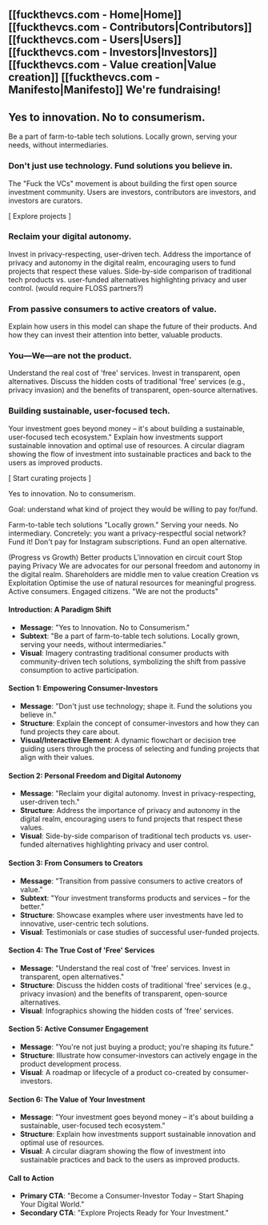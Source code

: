 [[fuckthevcs.com - Home|Home]]   [[fuckthevcs.com - Contributors|Contributors]]   [[fuckthevcs.com - Users|Users]]   [[fuckthevcs.com - Investors|Investors]]   [[fuckthevcs.com - Value creation|Value creation]]   [[fuckthevcs.com - Manifesto|Manifesto]]     We're fundraising!
-


## Yes to innovation. No to consumerism.

Be a part of farm-to-table tech solutions.
Locally grown, serving your needs, without intermediaries.


### Don't just use technology. Fund solutions you believe in.

The "Fuck the VCs" movement is about building the first open source investment community. Users are investors, contributors are investors, and investors are curators.

[ Explore projects ]


### Reclaim your digital autonomy.

Invest in privacy-respecting, user-driven tech.
Address the importance of privacy and autonomy in the digital realm, encouraging users to fund projects that respect these values.
Side-by-side comparison of traditional tech products vs. user-funded alternatives highlighting privacy and user control. (would require FLOSS partners?)


### From passive consumers to active creators of value.

Explain how users in this model can shape the future of their products.
And how they can invest their attention into better, valuable products.


### You—We—are not the product.

Understand the real cost of 'free' services. Invest in transparent, open alternatives.
Discuss the hidden costs of traditional 'free' services (e.g., privacy invasion) and the benefits of transparent, open-source alternatives.


### Building sustainable, user-focused tech.

Your investment goes beyond money – it's about building a sustainable, user-focused tech ecosystem." Explain how investments support sustainable innovation and optimal use of resources. A circular diagram showing the flow of investment into sustainable practices and back to the users as improved products.

[ Start curating projects ]





Yes to innovation. No to consumerism.

Goal: understand what kind of project they would be willing to pay for/fund.

Farm-to-table tech solutions
"Locally grown." Serving your needs. No intermediary.
Concretely: you want a privacy-respectful social network? Fund it!
Don't pay for Instagram subscriptions. Fund an open alternative.

(Progress vs Growth)
Better products 
L'innovation en circuit court
Stop paying
Privacy
We are advocates for our personal freedom and autonomy in the digital realm.
Shareholders are middle men to value creation
Creation vs Exploitation
Optimise the use of natural resources for meaningful progress.
Active consumers. Engaged citizens.
"We are not the products"





#### Introduction: A Paradigm Shift

- **Message**: "Yes to Innovation. No to Consumerism."
- **Subtext**: "Be a part of farm-to-table tech solutions. Locally grown, serving your needs, without intermediaries."
- **Visual**: Imagery contrasting traditional consumer products with community-driven tech solutions, symbolizing the shift from passive consumption to active participation.

#### Section 1: Empowering Consumer-Investors

- **Message**: "Don't just use technology; shape it. Fund the solutions you believe in."
- **Structure**: Explain the concept of consumer-investors and how they can fund projects they care about.
- **Visual/Interactive Element**: A dynamic flowchart or decision tree guiding users through the process of selecting and funding projects that align with their values.

#### Section 2: Personal Freedom and Digital Autonomy

- **Message**: "Reclaim your digital autonomy. Invest in privacy-respecting, user-driven tech."
- **Structure**: Address the importance of privacy and autonomy in the digital realm, encouraging users to fund projects that respect these values.
- **Visual**: Side-by-side comparison of traditional tech products vs. user-funded alternatives highlighting privacy and user control.

#### Section 3: From Consumers to Creators

- **Message**: "Transition from passive consumers to active creators of value."
- **Subtext**: "Your investment transforms products and services – for the better."
- **Structure**: Showcase examples where user investments have led to innovative, user-centric tech solutions.
- **Visual**: Testimonials or case studies of successful user-funded projects.

#### Section 4: The True Cost of 'Free' Services

- **Message**: "Understand the real cost of 'free' services. Invest in transparent, open alternatives."
- **Structure**: Discuss the hidden costs of traditional 'free' services (e.g., privacy invasion) and the benefits of transparent, open-source alternatives.
- **Visual**: Infographics showing the hidden costs of 'free' services.

#### Section 5: Active Consumer Engagement

- **Message**: "You're not just buying a product; you're shaping its future."
- **Structure**: Illustrate how consumer-investors can actively engage in the product development process.
- **Visual**: A roadmap or lifecycle of a product co-created by consumer-investors.

#### Section 6: The Value of Your Investment

- **Message**: "Your investment goes beyond money – it's about building a sustainable, user-focused tech ecosystem."
- **Structure**: Explain how investments support sustainable innovation and optimal use of resources.
- **Visual**: A circular diagram showing the flow of investment into sustainable practices and back to the users as improved products.

#### Call to Action

- **Primary CTA**: "Become a Consumer-Investor Today – Start Shaping Your Digital World."
- **Secondary CTA**: "Explore Projects Ready for Your Investment."